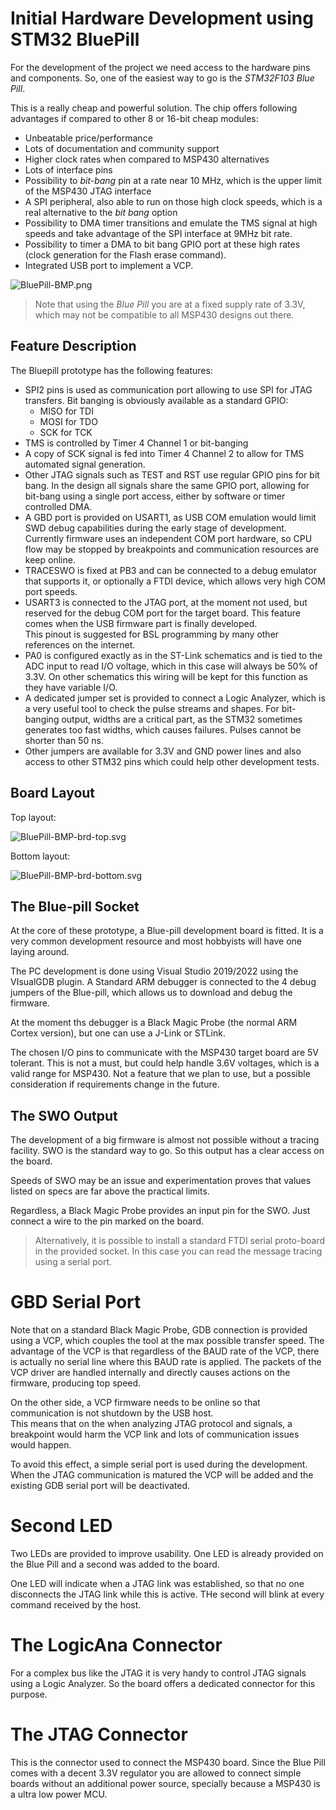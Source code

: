 # Initial Hardware Development using STM32 BluePill #


For the development of the project we need access to the hardware pins and components. So, one of the easiest way to go is the *STM32F103 Blue Pill*.


This is a really cheap and powerful solution. The chip offers following advantages if compared to other 8 or 16-bit cheap modules:

- Unbeatable price/performance
- Lots of documentation and community support
- Higher clock rates when compared to MSP430 alternatives
- Lots of interface pins
- Possibility to *bit-bang* pin at a rate near 10 MHz, which is the upper limit of the MSP430 JTAG interface
- A SPI peripheral, also able to run on those high clock speeds, which is a real alternative to the *bit bang* option
- Possibility to DMA timer transitions and emulate the TMS 
signal at high speeds and take advantage of the SPI interface
at 9MHz bit rate.
- Possibility to timer a DMA to bit bang GPIO port at these high rates (clock generation for the Flash erase command).
- Integrated USB port to implement a VCP.

![BluePill-BMP.png](images/BluePill-BMP.png)

> Note that using the *Blue Pill* you are at a fixed supply
> rate of 3.3V, which may not be compatible to all MSP430
> designs out there.

## Feature Description

The Bluepill prototype has the following features:
- SPI2 pins is used as communication port allowing to use
SPI for JTAG transfers. Bit banging is obviously available as a standard GPIO:
  - MISO for TDI
  - MOSI for TDO
  - SCK for TCK
- TMS is controlled by Timer 4 Channel 1 or bit-banging
- A copy of SCK signal is fed into Timer 4 Channel 2 to
allow for TMS automated signal generation.
- Other JTAG signals such as TEST and RST use regular 
GPIO pins for bit bang. In the design all signals share 
the same GPIO port, allowing for bit-bang using a single
port access, either by software or timer controlled DMA.
- A GBD port is provided on USART1, as USB COM emulation 
would limit SWD debug capabilities during the early stage 
of development. Currently firmware uses an independent COM 
port hardware, so CPU flow may be stopped by breakpoints 
and communication resources are keep online.
- TRACESWO is fixed at PB3 and can be connected to a
debug emulator that supports it, or optionally a FTDI
device, which allows very high COM port speeds.
- USART3 is connected to the JTAG port, at the moment not 
used, but reserved for the debug COM port for the target 
board. This feature comes when the USB firmware part is 
finally developed.  
This pinout is suggested for BSL programming by many other 
references on the internet.
- PA0 is configured exactly as in the ST-Link schematics
and is tied to the ADC input to read I/O voltage, which 
in this case will always be 50% of 3.3V. On other schematics
this wiring will be kept for this function as they have 
variable I/O.
- A dedicated jumper set is provided to connect a Logic 
Analyzer, which is a very useful tool to check the pulse 
streams and shapes. For bit-banging output, widths are a
critical part, as the STM32 sometimes generates too fast
widths, which causes failures. Pulses cannot be shorter 
than 50 ns.
- Other jumpers are available for 3.3V and GND power lines 
and also access to other STM32 pins which could help other 
development tests.



## Board Layout


Top layout:

![BluePill-BMP-brd-top.svg](images/BluePill-BMP-brd-top.svg)



Bottom layout:

![BluePill-BMP-brd-bottom.svg](images/BluePill-BMP-brd-bottom.svg)



## The Blue-pill Socket

At the core of these prototype, a Blue-pill development 
board is fitted. It is a very common development resource
and most hobbyists will have one laying around.

The PC development is done using Visual Studio 2019/2022
using the VIsualGDB plugin. A Standard ARM debugger is
connected to the 4 debug jumpers of the Blue-pill, which
allows us to download and debug the firmware.

At the moment ths debugger is a Black Magic Probe (the 
normal ARM Cortex version), but one can use a J-Link or
STLink.

The chosen I/O pins to communicate with the MSP430 target
board are 5V tolerant. This is not a must, but could help 
handle 3.6V voltages, which is a valid range for MSP430. 
Not a feature that we plan to use, but a possible 
consideration if requirements change in the future.



## The SWO Output

The development of a big firmware is almost not possible
without a tracing facility. SWO is the standard way to go.
So this output has a clear access on the board.

Speeds of SWO may be an issue and experimentation proves
that values listed on specs are far above the practical 
limits.

Regardless, a Black Magic Probe provides an input pin for 
the SWO. Just connect a wire to the pin marked on the board.

> Alternatively, it is possible to install a standard FTDI 
> serial proto-board in the provided socket. In this case
> you can read the message tracing using a serial port.



# GBD Serial Port

Note that on a standard Black Magic Probe, GDB connection
is provided using a VCP, which couples the tool at the max 
possible transfer speed. The advantage of the VCP is that 
regardless of the BAUD rate of the VCP, there is actually 
no serial line where this BAUD rate is applied. The packets
of the VCP driver are handled internally and directly causes 
actions on the firmware, producing top speed.

On the other side, a VCP firmware needs to be online so that
communication is not shutdown by the USB host.  
This means that on the when analyzing JTAG protocol and 
signals, a breakpoint would harm the VCP link and lots of
communication issues would happen.

To avoid this effect, a simple serial port is used during 
the development. When the JTAG communication is matured the
VCP will be added and the existing GDB serial port will be 
deactivated.


# Second LED

Two LEDs are provided to improve usability. One LED is
already provided on the Blue Pill and a second was added 
to the board.

One LED will indicate when a JTAG link was established, 
so that no one disconnects the JTAG link while this is 
active. THe second will blink at every command received by 
the host.


# The LogicAna Connector

For a complex bus like the JTAG it is very handy to 
control JTAG signals using a Logic Analyzer. So the
board offers a dedicated connector for this purpose.



# The JTAG Connector

This is the connector used to connect the MSP430 board. 
Since the Blue Pill comes with a decent 3.3V regulator 
you are allowed to connect simple boards without an 
additional power source, specially because a MSP430 is
a ultra low power MCU.


